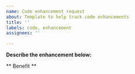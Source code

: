 ```yaml
---
name: Code enhancement request
about: Template to help track code enhancements
title: ''
labels: code, enhancement
assignees: ''

---
```


**Describe the enhancement below:**


** Benefit **
